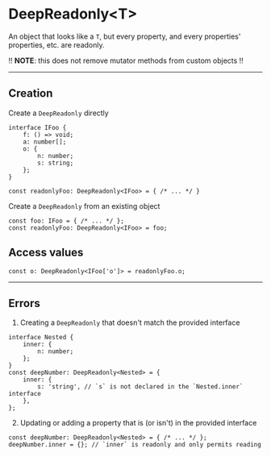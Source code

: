 # DeepReadonly\<T\>
An object that looks like a `T`, but every property, and every properties' properties, etc. are readonly.

!! **NOTE**: this does not remove mutator methods from custom objects !!

-----

## Creation
Create a `DeepReadonly` directly

```
interface IFoo {
    f: () => void;
    a: number[];
    o: {
        n: number;
        s: string;
    };
}

const readonlyFoo: DeepReadonly<IFoo> = { /* ... */ }
```

Create a `DeepReadonly` from an existing object
```
const foo: IFoo = { /* ... */ };
const readonlyFoo: DeepReadonly<IFoo> = foo;
```

## Access values
```
const o: DeepReadonly<IFoo['o']> = readonlyFoo.o;
```

-----

## Errors
1. Creating a `DeepReadonly` that doesn't match the provided interface
```
interface Nested {
    inner: {
        n: number;
    };
}
const deepNumber: DeepReadonly<Nested> = {
    inner: {
        s: 'string', // `s` is not declared in the `Nested.inner` interface
    },
};
```

2. Updating or adding a property that is (or isn't) in the provided interface
```
const deepNumber: DeepReadonly<Nested> = { /* ... */ };
deepNumber.inner = {}; // `inner` is readonly and only permits reading
```
